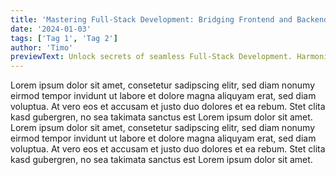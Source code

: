 ```yaml
---
title: 'Mastering Full-Stack Development: Bridging Frontend and Backend Excellence'
date: '2024-01-03'
tags: ['Tag 1', 'Tag 2']
author: 'Timo'
previewText: Unlock secrets of seamless Full-Stack Development. Harmonize frontend and backend technologies for robust, dynamic web applications.
---
```


Lorem ipsum dolor sit amet, consetetur sadipscing elitr, sed diam nonumy eirmod tempor invidunt ut labore et dolore magna aliquyam erat, sed diam voluptua. At vero eos et accusam et justo duo dolores et ea rebum. Stet clita kasd gubergren, no sea takimata sanctus est Lorem ipsum dolor sit amet. Lorem ipsum dolor sit amet, consetetur sadipscing elitr, sed diam nonumy eirmod tempor invidunt ut labore et dolore magna aliquyam erat, sed diam voluptua. At vero eos et accusam et justo duo dolores et ea rebum. Stet clita kasd gubergren, no sea takimata sanctus est Lorem ipsum dolor sit amet.
